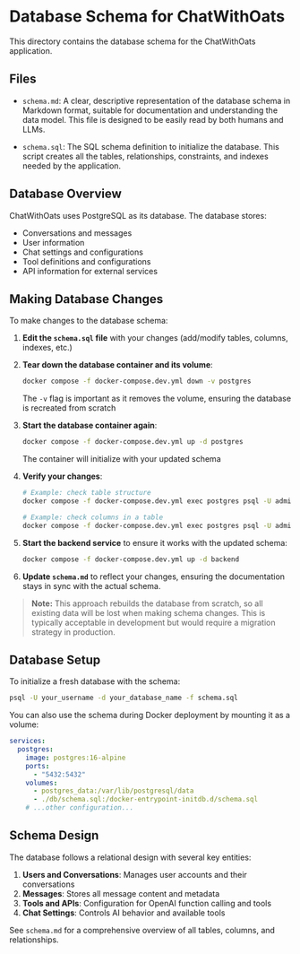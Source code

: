 # Database Schema for ChatWithOats

This directory contains the database schema for the ChatWithOats application.

## Files

- `schema.md`: A clear, descriptive representation of the database schema in Markdown format, suitable for documentation and understanding the data model. This file is designed to be easily read by both humans and LLMs.

- `schema.sql`: The SQL schema definition to initialize the database. This script creates all the tables, relationships, constraints, and indexes needed by the application.

## Database Overview

ChatWithOats uses PostgreSQL as its database. The database stores:

- Conversations and messages
- User information
- Chat settings and configurations
- Tool definitions and configurations
- API information for external services

## Making Database Changes

To make changes to the database schema:

1. **Edit the `schema.sql` file** with your changes (add/modify tables, columns, indexes, etc.)

2. **Tear down the database container and its volume**:
   ```bash
   docker compose -f docker-compose.dev.yml down -v postgres
   ```
   The `-v` flag is important as it removes the volume, ensuring the database is recreated from scratch

3. **Start the database container again**:
   ```bash
   docker compose -f docker-compose.dev.yml up -d postgres
   ```
   The container will initialize with your updated schema

4. **Verify your changes**:
   ```bash
   # Example: check table structure
   docker compose -f docker-compose.dev.yml exec postgres psql -U admin -d chatwithoats -c "\d table_name"

   # Example: check columns in a table
   docker compose -f docker-compose.dev.yml exec postgres psql -U admin -d chatwithoats -c "SELECT column_name FROM information_schema.columns WHERE table_name = 'table_name' ORDER BY ordinal_position;"
   ```

5. **Start the backend service** to ensure it works with the updated schema:
   ```bash
   docker compose -f docker-compose.dev.yml up -d backend
   ```

6. **Update `schema.md`** to reflect your changes, ensuring the documentation stays in sync with the actual schema.

> **Note:** This approach rebuilds the database from scratch, so all existing data will be lost when making schema changes. This is typically acceptable in development but would require a migration strategy in production.

## Database Setup

To initialize a fresh database with the schema:

```bash
psql -U your_username -d your_database_name -f schema.sql
```

You can also use the schema during Docker deployment by mounting it as a volume:

```yaml
services:
  postgres:
    image: postgres:16-alpine
    ports:
      - "5432:5432"
    volumes:
      - postgres_data:/var/lib/postgresql/data
      - ./db/schema.sql:/docker-entrypoint-initdb.d/schema.sql
    # ...other configuration...
```

## Schema Design

The database follows a relational design with several key entities:

1. **Users and Conversations**: Manages user accounts and their conversations
2. **Messages**: Stores all message content and metadata
3. **Tools and APIs**: Configuration for OpenAI function calling and tools
4. **Chat Settings**: Controls AI behavior and available tools

See `schema.md` for a comprehensive overview of all tables, columns, and relationships. 